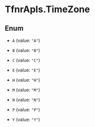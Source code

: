 # TfnrApIs.TimeZone

## Enum


* `A` (value: `"A"`)

* `B` (value: `"B"`)

* `C` (value: `"C"`)

* `E` (value: `"E"`)

* `H` (value: `"H"`)

* `M` (value: `"M"`)

* `N` (value: `"N"`)

* `P` (value: `"P"`)

* `Y` (value: `"Y"`)


